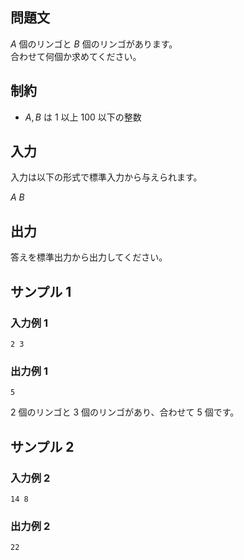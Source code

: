 ## 問題文
$A$ 個のリンゴと $B$ 個のリンゴがあります。  
合わせて何個か求めてください。


## 制約
- $A, B$ は $1$ 以上 $100$ 以下の整数


## 入力
入力は以下の形式で標準入力から与えられます。

$A \ B$


## 出力
答えを標準出力から出力してください。


## サンプル 1
### 入力例 1
```
2 3
```

### 出力例 1
```
5
```

$2$ 個のリンゴと $3$ 個のリンゴがあり、合わせて $5$ 個です。


## サンプル 2
### 入力例 2
```
14 8
```

### 出力例 2
```
22
```
